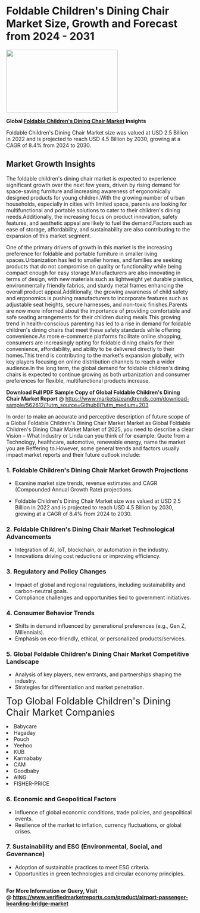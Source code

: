<H1>Foldable Children's Dining Chair Market Size, Growth and Forecast from 2024 - 2031</H1><img class="aligncenter size-medium wp-image-584254" src="https://thirdeyenews.in/wp-content/uploads/2024/09/Global-Market-Research-300x168.jpeg" alt="" width="300" height="168" /><p><strong>Global&nbsp;<a href="https://www.marketsizeandtrends.com/download-sample/562612/?utm_source=Github8j?utm_medium=203">Foldable Children's Dining Chair Market</a> Insights</strong></p><p>Foldable Children's Dining Chair Market size was valued at USD 2.5 Billion in 2022 and is projected to reach USD 4.5 Billion by 2030, growing at a CAGR of 8.4% from 2024 to 2030.</p><p><h2>Market Growth Insights</h2> <p>The foldable children's dining chair market is expected to experience significant growth over the next few years, driven by rising demand for space-saving furniture and increasing awareness of ergonomically designed products for young children.With the growing number of urban households, especially in cities with limited space, parents are looking for multifunctional and portable solutions to cater to their children's dining needs.Additionally, the increasing focus on product innovation, safety features, and aesthetic appeal are likely to fuel the demand.Factors such as ease of storage, affordability, and sustainability are also contributing to the expansion of this market segment.</p> <p>One of the primary drivers of growth in this market is the increasing preference for foldable and portable furniture in smaller living spaces.Urbanization has led to smaller homes, and families are seeking products that do not compromise on quality or functionality while being compact enough for easy storage.Manufacturers are also innovating in terms of design, with new materials such as lightweight yet durable plastics, environmentally friendly fabrics, and sturdy metal frames enhancing the overall product appeal.Additionally, the growing awareness of child safety and ergonomics is pushing manufacturers to incorporate features such as adjustable seat heights, secure harnesses, and non-toxic finishes.Parents are now more informed about the importance of providing comfortable and safe seating arrangements for their children during meals.This growing trend in health-conscious parenting has led to a rise in demand for foldable children's dining chairs that meet these safety standards while offering convenience.As more e-commerce platforms facilitate online shopping, consumers are increasingly opting for foldable dining chairs for their convenience, affordability, and ability to be delivered directly to their homes.This trend is contributing to the market's expansion globally, with key players focusing on online distribution channels to reach a wider audience.In the long term, the global demand for foldable children's dining chairs is expected to continue growing as both urbanization and consumer preferences for flexible, multifunctional products increase.<p><span class=""><strong>Download Full PDF Sample Copy of Global Foldable Children's Dining Chair Market Report</strong> @ <a href="https://www.marketsizeandtrends.com/download-sample/562612/?utm_source=Github8j?utm_medium=203" target="_blank">https://www.marketsizeandtrends.com/download-sample/562612/?utm_source=Github8j?utm_medium=203</a></span></p><p>In order to make an accurate and perceptive description of future scope of a Global&nbsp;Foldable Children's Dining Chair Market Market as Global&nbsp;Foldable Children's Dining Chair Market Market of 2025, you need to describe a clear Vision &ndash; What Industry or Linda can you think of for example: Quote from a Technology, healthcare, automotive, renewable energy, name the market you are Reffering to.However, some general trends and factors usually impact market reports and their future outlook include:</p><h3>1.&nbsp;<strong>Foldable Children's Dining Chair Market Growth Projections</strong></h3><ul><li>Examine market size trends, revenue estimates and CAGR (Compounded Annual Growth Rate) projections.</li><li><p>Foldable Children's Dining Chair Market size was valued at USD 2.5 Billion in 2022 and is projected to reach USD 4.5 Billion by 2030, growing at a CAGR of 8.4% from 2024 to 2030.</p></li></ul><h3>2.&nbsp;<strong>Foldable Children's Dining Chair Market Technological Advancements</strong></h3><ul><li>Integration of AI, IoT, blockchain, or automation in the industry.</li><li>Innovations driving cost reductions or improving efficiency.</li></ul><h3>3.&nbsp;<strong>Regulatory and Policy Changes</strong></h3><ul><li>Impact of global and regional regulations, including sustainability and carbon-neutral goals.</li><li>Compliance challenges and opportunities tied to government initiatives.</li></ul><h3>4.&nbsp;<strong>Consumer Behavior Trends</strong></h3><ul><li>Shifts in demand influenced by generational preferences (e.g., Gen Z, Millennials).</li><li>Emphasis on eco-friendly, ethical, or personalized products/services.</li></ul><h3>5.&nbsp;<strong>Global Foldable Children's Dining Chair Market Competitive Landscape</strong></h3><ul><li>Analysis of key players, new entrants, and partnerships shaping the industry.</li><li>Strategies for differentiation and market penetration.</li></ul><p data-pm-slice="1 1 []"><span style="color: inherit; font-family: inherit; font-size: 25px;">Top Global Foldable Children's Dining Chair Market Companies</span></p><div class="" data-test-id=""><p><li>Babycare</li><li> Hagaday</li><li> Pouch</li><li> Yeehoo</li><li> KUB</li><li> Karmababy</li><li> CAM</li><li> Goodbaby</li><li> AING</li><li> FISHER-PRICE</li></p></div><h3>6.&nbsp;<strong>Economic and Geopolitical Factors</strong></h3><ul><li>Influence of global economic conditions, trade policies, and geopolitical events.</li><li>Resilience of the market to inflation, currency fluctuations, or global crises.</li></ul><h3>7.&nbsp;<strong>Sustainability and ESG (Environmental, Social, and Governance)</strong></h3><ul><li>Adoption of sustainable practices to meet ESG criteria.</li><li>Opportunities in green technologies and circular economy principles.</li></ul><h2><strong style="font-size: 14px;">For More Information or Query, Visit @&nbsp;</strong><a style="background-color: #ffffff; font-size: 14px;" href="https://www.marketsizeandtrends.com/report/foldable-children-s-dining-chair-market/" target="_blank">https://www.verifiedmarketreports.com/product/airport-passenger-boarding-bridge-market</a></h2>